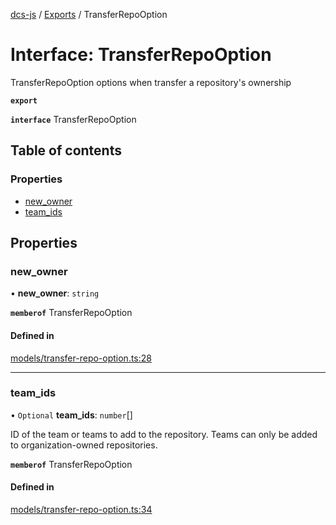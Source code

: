 [dcs-js](../README.md) / [Exports](../modules.md) / TransferRepoOption

# Interface: TransferRepoOption

TransferRepoOption options when transfer a repository\'s ownership

**`export`**

**`interface`** TransferRepoOption

## Table of contents

### Properties

- [new\_owner](TransferRepoOption.md#new_owner)
- [team\_ids](TransferRepoOption.md#team_ids)

## Properties

### <a id="new_owner" name="new_owner"></a> new\_owner

• **new\_owner**: `string`

**`memberof`** TransferRepoOption

#### Defined in

[models/transfer-repo-option.ts:28](https://github.com/unfoldingWord/dcs-js/blob/42a7ab5/models/transfer-repo-option.ts#L28)

___

### <a id="team_ids" name="team_ids"></a> team\_ids

• `Optional` **team\_ids**: `number`[]

ID of the team or teams to add to the repository. Teams can only be added to organization-owned repositories.

**`memberof`** TransferRepoOption

#### Defined in

[models/transfer-repo-option.ts:34](https://github.com/unfoldingWord/dcs-js/blob/42a7ab5/models/transfer-repo-option.ts#L34)
